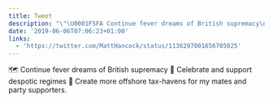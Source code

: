 ```yaml
---
title: Tweet
description: "\"\U0001F5FA️ Continue fever dreams of British supremacy\n\U0001F389 Celebrate and support despotic regimes\n\U0001F334 Create more offshore tax-havens for my mates and party supporters. \""
date: '2019-06-06T07:06:23+01:00'
links:
  - 'https://twitter.com/MattHancock/status/1136297001656705025'
---
```

🗺️ Continue fever dreams of British supremacy
🎉 Celebrate and support despotic regimes
🌴 Create more offshore tax-havens for my mates and party supporters. 
